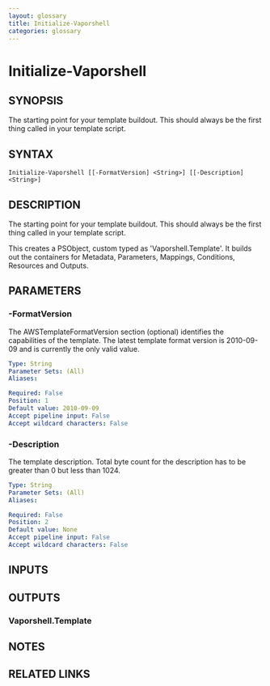 ```yaml
---
layout: glossary
title: Initialize-Vaporshell
categories: glossary
---
```


# Initialize-Vaporshell

## SYNOPSIS
The starting point for your template buildout.
This should always be the first thing called in your template script.

## SYNTAX

```
Initialize-Vaporshell [[-FormatVersion] <String>] [[-Description] <String>]
```

## DESCRIPTION
The starting point for your template buildout.
This should always be the first thing called in your template script.

This creates a PSObject, custom typed as 'Vaporshell.Template'.
It builds out the containers for Metadata, Parameters, Mappings, Conditions, Resources and Outputs.

## PARAMETERS

### -FormatVersion
The AWSTemplateFormatVersion section (optional) identifies the capabilities of the template.
The latest template format version is 2010-09-09 and is currently the only valid value.

```yaml
Type: String
Parameter Sets: (All)
Aliases: 

Required: False
Position: 1
Default value: 2010-09-09
Accept pipeline input: False
Accept wildcard characters: False
```

### -Description
The template description.
Total byte count for the description has to be greater than 0 but less than 1024.

```yaml
Type: String
Parameter Sets: (All)
Aliases: 

Required: False
Position: 2
Default value: None
Accept pipeline input: False
Accept wildcard characters: False
```

## INPUTS

## OUTPUTS

### Vaporshell.Template

## NOTES

## RELATED LINKS

